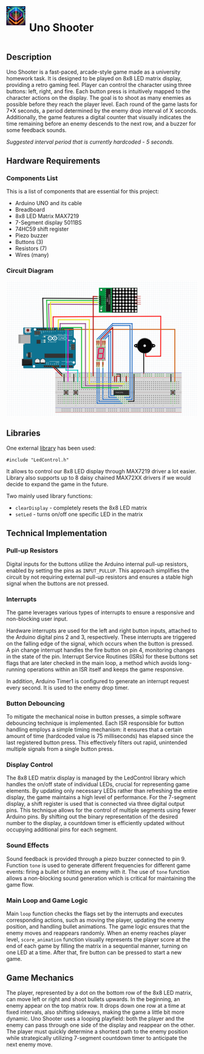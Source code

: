 <div style="display: flex;">
  <img src="images/icon.png" alt="Icon" height="50" style="margin-right: 10px">
  <h1>Uno Shooter</h1>
</div>


## Description

Uno Shooter is a fast-paced, arcade-style game made as a university homework task. It is designed to be played on 8x8 LED matrix display, providing a retro gaming feel. Player can control the character using three buttons: left, right, and fire. Each button press is intuitively mapped to the character actions on the display. The goal is to shoot as many enemies as possible before they reach the player level. Each round of the game lasts for 7*X seconds, a period determined by the enemy drop interval of X seconds. Additionally, the game features a digital counter that visually indicates the time remaining before an enemy descends to the next row, and a buzzer for some feedback sounds.

_Suggested interval period that is currently hardcoded - 5 seconds._


## Hardware Requirements

### Components List

This is a list of components that are essential for this project:
- Arduino UNO and its cable
- Breadboard
- 8x8 LED Matrix MAX7219
- 7-Segment display 5011BS
- 74HC59 shift register
- Piezo buzzer
- Buttons (3)
- Resistors (7)
- Wires (many)

### Circuit Diagram

![wiring](images/wiring.png)


## Libraries

One external [library](http://wayoda.github.io/LedControl/index.html) has been used:
```
#include "LedControl.h"
```

It allows to control our 8x8 LED display through MAX7219 driver a lot easier. Library also supports up to 8 daisy chained MAX72XX drivers if we would decide to expand the game in the future.

Two mainly used library functions:
- `clearDisplay` - completely resets the 8x8 LED matrix
- `setLed` - turns on/off one specific LED in the matrix


## Technical Implementation

### Pull-up Resistors

Digital inputs for the buttons utilize the Arduino internal pull-up resistors, enabled by setting the pins as `INPUT_PULLUP`. This approach simplifies the circuit by not requiring external pull-up resistors and ensures a stable high signal when the buttons are not pressed.

### Interrupts

The game leverages various types of interrupts to ensure a responsive and non-blocking user input.

Hardware interrupts are used for the left and right button inputs, attached to the Arduino digital pins 2 and 3, respectively. These interrupts are triggered on the falling edge of the signal, which occurs when the button is pressed. A pin change interrupt handles the fire button on pin 4, monitoring changes in the state of the pin. Interrupt Service Routines (ISRs) for these buttons set flags that are later checked in the main loop, a method which avoids long-running operations within an ISR itself and keeps the game responsive.

In addition, Arduino Timer1 is configured to generate an interrupt request every second. It is used to the enemy drop timer.

### Button Debouncing

To mitigate the mechanical noise in button presses, a simple software debouncing technique is implemented. Each ISR responsible for button handling employs a simple timing mechanism: it ensures that a certain amount of time (hardcoded value is 75 milliseconds) has elapsed since the last registered button press. This effectively filters out rapid, unintended multiple signals from a single button press.

### Display Control

The 8x8 LED matrix display is managed by the LedControl library which handles the on/off state of individual LEDs, crucial for representing game elements. By updating only necessary LEDs rather than refreshing the entire display, the game maintains a high level of performance. For the 7-segment display, a shift register is used that is connected via three digital output pins. This technique allows for the control of multiple segments using fewer Arduino pins. By shifting out the binary representation of the desired number to the display, a countdown timer is efficiently updated without occupying additional pins for each segment.

### Sound Effects

Sound feedback is provided through a piezo buzzer connected to pin 9. Function `tone` is used to generate different frequencies for different game events: firing a bullet or hitting an enemy with it. The use of `tone` function allows a non-blocking sound generation which is critical for maintaining the game flow.

### Main Loop and Game Logic

Main `loop` function checks the flags set by the interrupts and executes corresponding actions, such as moving the player, updating the enemy position, and handling bullet animations. The game logic ensures that the enemy moves and reappears randomly. When an enemy reaches player level, `score_animation` function visually represents the player score at the end of each game by filling the matrix in a sequential manner, turning on one LED at a time. After that, fire button can be pressed to start a new game.


## Game Mechanics

The player, represented by a dot on the bottom row of the 8x8 LED matrix, can move left or right and shoot bullets upwards. In the beginning, an enemy appear on the top matrix row. It drops down one row at a time at fixed intervals, also shifting sideways, making the game a little bit more dynamic. Uno Shooter uses a looping playfield: both the player and the enemy can pass through one side of the display and reappear on the other. The player must quickly determine a shortest path to the enemy position while strategically utilizing 7-segment countdown timer to anticipate the next enemy move.